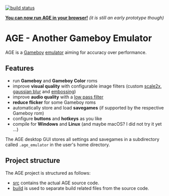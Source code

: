 [![build status](/../badges/master/build.svg)](https://gitlab.com/csprenger/age/commits/master)

**[You can now run AGE in your browser!](https://csprenger.gitlab.io/AGE/)**
*(it is still an early prototype though)*

# AGE - Another Gameboy Emulator

AGE is a [Gameboy](https://en.wikipedia.org/wiki/Game_Boy)
[emulator](https://en.wikipedia.org/wiki/Emulator)
aiming for accuracy over performance.

## Features

- run **Gameboy** and **Gameboy Color** roms
- improve **visual quality** with configurable image filters
    (custom [scale2x](https://www.scale2x.it/),
    [gaussian blur](https://en.wikipedia.org/wiki/Gaussian_blur)
    and [embossing](https://en.wikipedia.org/wiki/Image_embossing))
- improve **audio quality** with a
    [low pass filter](https://en.wikipedia.org/wiki/Low-pass_filter)
- **reduce flicker** for some Gameboy roms
- automatically store and load **savegames**
    (if supported by the respective Gameboy rom)
- configure **buttons** and **hotkeys** as you like
- compile for **Windows** and **Linux**
    (and maybe macOS? I did not try it yet ...)

The AGE desktop GUI stores all settings and savegames in a subdirectory called
`.age_emulator` in the user's home directory.

## Project structure

The AGE project is structured as follows:

* [src](/src) contains the actual AGE source code.
* [build](/build) is used to separate build related files from the source code.
